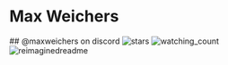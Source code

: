 <h1 style="align-text: center;">Max Weichers</h1>
## @maxweichers on discord
<img src="https://img.shields.io/github/stars/maxweichers?label=Stars" alt="stars">
<img src="https://komarev.com/ghpvc/?username=maxweichers&color=brightgreen" alt="watching_count" />
<img src="https://myreadme.vercel.app/api/embed/maxweichers?panels=userstatistics,toprepositories,toplanguages,commitgraph" alt="reimaginedreadme" />
